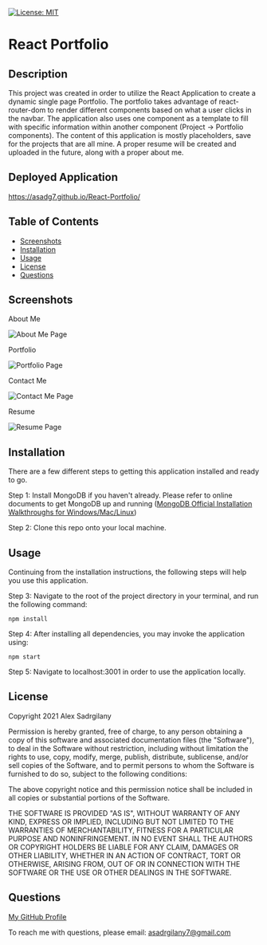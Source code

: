 [![License: MIT](https://img.shields.io/badge/License-MIT-yellow.svg)](https://opensource.org/licenses/MIT)

# React Portfolio

## Description

This project was created in order to utilize the React Application to create a dynamic single page Portfolio. The portfolio takes advantage of react-router-dom to render different components based on what a user clicks in the navbar. The application also uses one component as a template to fill with specific information within another component (Project -> Portfolio components). The content of this application is mostly placeholders, save for the projects that are all mine. A proper resume will be created and uploaded in the future, along with a proper about me.

## Deployed Application

https://asadg7.github.io/React-Portfolio/

## Table of Contents

* [Screenshots](#screenshots)
* [Installation](#installation)
* [Usage](#usage)
* [License](#license)
* [Questions](#questions)

## Screenshots

About Me

![About Me Page](./assets/screenshots/screenshot1.PNG)

Portfolio

![Portfolio Page](./assets/screenshots/screenshot2.PNG)

Contact Me

![Contact Me Page](./assets/screenshots/screenshot3.PNG)

Resume

![Resume Page]()

## Installation

There are a few different steps to getting this application installed and ready to go.

Step 1: Install MongoDB if you haven't already. Please refer to online documents to get MongoDB up and running ([MongoDB Official Installation Walkthroughs for Windows/Mac/Linux](https://docs.mongodb.com/manual/administration/install-community/))

Step 2: Clone this repo onto your local machine.


## Usage

Continuing from the installation instructions, the following steps will help you use this application.

Step 3: Navigate to the root of the project directory in your terminal, and run the following command:

```
npm install
```

Step 4: After installing all dependencies, you may invoke the application using:

```
npm start
```

Step 5: Navigate to localhost:3001 in order to use the application locally.

## License

Copyright 2021 Alex Sadrgilany

Permission is hereby granted, free of charge, to any person obtaining a copy 
of this software and associated documentation files (the "Software"), to deal 
in the Software without restriction, including without limitation the rights to 
use, copy, modify, merge, publish, distribute, sublicense, and/or sell copies of the 
Software, and to permit persons to whom the Software is furnished to do so, 
subject to the following conditions:

The above copyright notice and this permission notice shall be included in all 
copies or substantial portions of the Software.

THE SOFTWARE IS PROVIDED "AS IS", WITHOUT WARRANTY OF ANY KIND, EXPRESS OR IMPLIED, 
INCLUDING BUT NOT LIMITED TO THE WARRANTIES OF MERCHANTABILITY, FITNESS FOR A 
PARTICULAR PURPOSE AND NONINFRINGEMENT. IN NO EVENT SHALL THE AUTHORS OR COPYRIGHT 
HOLDERS BE LIABLE FOR ANY CLAIM, DAMAGES OR OTHER LIABILITY, WHETHER IN AN ACTION OF 
CONTRACT, TORT OR OTHERWISE, ARISING FROM, OUT OF OR IN CONNECTION WITH THE SOFTWARE 
OR THE USE OR OTHER DEALINGS IN THE SOFTWARE.

## Questions

[My GitHub Profile](https://github.com/asadg7)

To reach me with questions, please email: asadrgilany7@gmail.com
